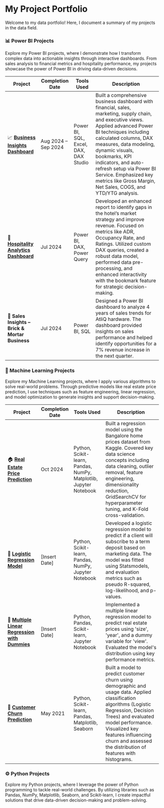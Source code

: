 #  My Project Portfolio
Welcome to my data portfolio! Here, I document a summary of my projects in the data field.

### 📊 Power BI Projects

Explore my Power BI projects, where I demonstrate how I transform complex data into actionable insights through interactive dashboards. From sales analysis to financial metrics and hospitality performance, my projects showcase the power of Power BI in driving data-driven decisions.

| Project | Completion Date | Tools Used | Description |
|---------|------------------|------------|-------------|
| 📈 **[Business Insights Dashboard](https://app.powerbi.com/view?r=eyJrIjoiYjIxNDUxODctYTNiYi00N2YzLWEyMzMtODYxZDlkMWQzMjNhIiwidCI6ImM2ZTU0OWIzLTVmNDUtNDAzMi1hYWU5LWQ0MjQ0ZGM1YjJjNCJ9)** | Aug 2024 – Sep 2024 | Power BI, SQL, Excel, DAX, DAX Studio | Built a comprehensive business dashboard with financial, sales, marketing, supply chain, and executive views. Applied advanced Power BI techniques including calculated columns, DAX measures, data modeling, dynamic visuals, bookmarks, KPI indicators, and auto-refresh setup via Power BI Service. Emphasized key metrics like Gross Margin, Net Sales, COGS, and YTD/YTG analysis. |
| 🏨 **[Hospitality Analytics Dashboard](https://app.powerbi.com/view?r=eyJrIjoiZTEwZGQyMTEtMGZlNS00NDIzLWEyZmUtYWNlYzE2MDhjYTAyIiwidCI6ImM2ZTU0OWIzLTVmNDUtNDAzMi1hYWU5LWQ0MjQ0ZGM1YjJjNCJ9)** | Jul 2024 | Power BI, DAX, Power Query | Developed an enhanced report to identify gaps in the hotel’s market strategy and improve revenue. Focused on metrics like ADR, Occupancy Rate, and Ratings. Utilized custom DAX queries, created a robust data model, performed data pre-processing, and enhanced interactivity with the bookmark feature for strategic decision-making. |
| 🛒 **Sales Insights – Brick & Mortar Business** | Jul 2024 | Power BI, SQL | Designed a Power BI dashboard to analyze 4 years of sales trends for AtliQ hardware. The dashboard provided insights on sales performance and helped identify opportunities for a 7% revenue increase in the next quarter. |

### 🧠 Machine Learning Projects

Explore my Machine Learning projects, where I apply various algorithms to solve real-world problems. Through predictive models like real estate price prediction, I use techniques such as feature engineering, linear regression, and model optimization to generate insights and support decision-making.

| Project | Completion Date | Tools Used | Description |
|---------|-----------------|------------|-------------|
| 🏠 **[Real Estate Price Prediction](https://github.com/anishaisv/Machine-Learning-Projects/blob/main/Real%20Estate%20price%20prediction%20project/Real%20Estate%20price%20prediction.ipynb)**  | Oct 2024 | Python, Scikit-learn, Pandas, NumPy, Matplotlib, Jupyter Notebook | Built a regression model using the Bangalore home prices dataset from Kaggle. Covered key data science concepts including data cleaning, outlier removal, feature engineering, dimensionality reduction, GridSearchCV for hyperparameter tuning, and K-Fold cross-validation. |
| 🏦 **[Logistic Regression Model](https://github.com/anishaisv/Machine-Learning/blob/main/Building%20a%20Logistic%20Regression%20-%20Exercise-checkpoint.ipynb)** | [Insert Date] | Python, Scikit-learn, Pandas, NumPy, Jupyter Notebook | Developed a logistic regression model to predict if a client will subscribe to a term deposit based on marketing data. The model was fitted using Statsmodels, and evaluation metrics such as pseudo R-squared, log-likelihood, and p-values. |
| 🏡 **[Multiple Linear Regression with Dummies](https://github.com/anishaisv/Machine-Learning/blob/main/Multiple%20Linear%20Regression%20with%20Dummies%20Exercise-checkpoint.ipynb)** | [Insert Date] | Python, Pandas, Scikit-learn, Jupyter Notebook | Implemented a multiple linear regression model to predict real estate prices using 'size', 'year', and a dummy variable for 'view'. Evaluated the model's distribution using key performance metrics. |
| 🔴 **[Customer Churn Prediction](https://github.com/anishaisv/Machine-Learning/blob/main/customer%20churn%20prediction-checkpoint.ipynb)** | May 2021 | Python, Scikit-learn, Pandas, Matplotlib, Seaborn | Built a model to predict customer churn using demographic and usage data. Applied classification algorithms (Logistic Regression, Decision Trees) and evaluated model performance. Visualized key features influencing churn and assessed the distribution of features with histograms. |

### ⚙️ Python Projects

Explore my Python projects, where I leverage the power of Python programming to tackle real-world challenges. By utilizing libraries such as Pandas, NumPy, Matplotlib, Seaborn, and Scikit-learn, I create impactful solutions that drive data-driven decision-making and problem-solving.



